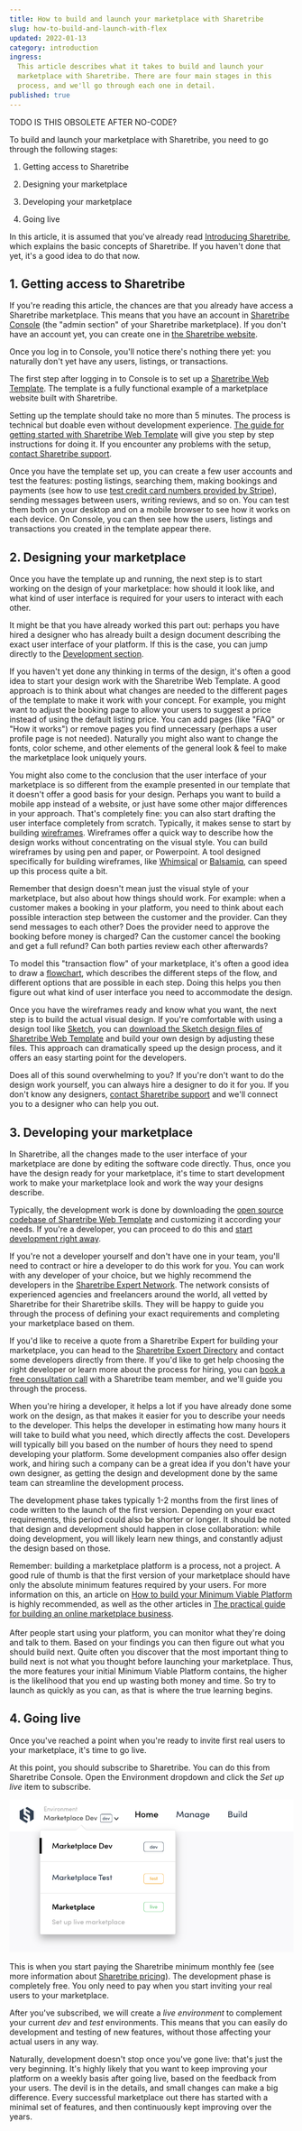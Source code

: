 ```yaml
---
title: How to build and launch your marketplace with Sharetribe
slug: how-to-build-and-launch-with-flex
updated: 2022-01-13
category: introduction
ingress:
  This article describes what it takes to build and launch your
  marketplace with Sharetribe. There are four main stages in this
  process, and we'll go through each one in detail.
published: true
---
```


TODO IS THIS OBSOLETE AFTER NO-CODE?

To build and launch your marketplace with Sharetribe, you need to go
through the following stages:

1. Getting access to Sharetribe

2. Designing your marketplace

3. Developing your marketplace

4. Going live

In this article, it is assumed that you've already read
[Introducing Sharetribe](/introduction/introducing-sharetribe/), which
explains the basic concepts of Sharetribe. If you haven't done that yet,
it's a good idea to do that now.

## 1. Getting access to Sharetribe

If you're reading this article, the chances are that you already have
access a Sharetribe marketplace. This means that you have an account in
[Sharetribe Console](https://flex-console.sharetribe.com) (the "admin
section" of your Sharetribe marketplace). If you don't have an account
yet, you can create one in
[the Sharetribe website](https://www.sharetribe.com/#start-building-with-flex).

Once you log in to Console, you'll notice there's nothing there yet: you
naturally don't yet have any users, listings, or transactions.

The first step after logging in to Console is to set up a
[Sharetribe Web Template](/introduction/introducing-template/). The
template is a fully functional example of a marketplace website built
with Sharetribe.

Setting up the template should take no more than 5 minutes. The process
is technical but doable even without development experience.
[The guide for getting started with Sharetribe Web Template](/introduction/getting-started-with-web-template/)
will give you step by step instructions for doing it. If you encounter
any problems with the setup,
[contact Sharetribe support](mailto:flex-support@sharetribe.com).

Once you have the template set up, you can create a few user accounts
and test the features: posting listings, searching them, making bookings
and payments (see how to use
[test credit card numbers provided by Stripe](/how-to/set-up-and-use-stripe/#7-test-the-stripe-account-in-sharetribe-web-template)),
sending messages between users, writing reviews, and so on. You can test
them both on your desktop and on a mobile browser to see how it works on
each device. On Console, you can then see how the users, listings and
transactions you created in the template appear there.

## 2. Designing your marketplace

Once you have the template up and running, the next step is to start
working on the design of your marketplace: how should it look like, and
what kind of user interface is required for your users to interact with
each other.

It might be that you have already worked this part out: perhaps you have
hired a designer who has already built a design document describing the
exact user interface of your platform. If this is the case, you can jump
directly to the [Development section](#3-developing-your-marketplace).

If you haven't yet done any thinking in terms of the design, it's often
a good idea to start your design work with the Sharetribe Web Template.
A good approach is to think about what changes are needed to the
different pages of the template to make it work with your concept. For
example, you might want to adjust the booking page to allow your users
to suggest a price instead of using the default listing price. You can
add pages (like "FAQ" or "How it works") or remove pages you find
unnecessary (perhaps a user profile page is not needed). Naturally you
might also want to change the fonts, color scheme, and other elements of
the general look & feel to make the marketplace look uniquely yours.

You might also come to the conclusion that the user interface of your
marketplace is so different from the example presented in our template
that it doesn't offer a good basis for your design. Perhaps you want to
build a mobile app instead of a website, or just have some other major
differences in your approach. That's completely fine: you can also start
drafting the user interface completely from scratch. Typically, it makes
sense to start by building
[wireframes](https://en.wikipedia.org/wiki/Website_wireframe).
Wireframes offer a quick way to describe how the design works without
concentrating on the visual style. You can build wireframes by using pen
and paper, or Powerpoint. A tool designed specifically for building
wireframes, like [Whimsical](https://whimsical.co/) or
[Balsamiq](https://balsamiq.com/), can speed up this process quite a
bit.

Remember that design doesn't mean just the visual style of your
marketplace, but also about how things should work. For example: when a
customer makes a booking in your platform, you need to think about each
possible interaction step between the customer and the provider. Can
they send messages to each other? Does the provider need to approve the
booking before money is charged? Can the customer cancel the booking and
get a full refund? Can both parties review each other afterwards?

To model this "transaction flow" of your marketplace, it's often a good
idea to draw a [flowchart](https://en.wikipedia.org/wiki/Flowchart),
which describes the different steps of the flow, and different options
that are possible in each step. Doing this helps you then figure out
what kind of user interface you need to accommodate the design.

Once you have the wireframes ready and know what you want, the next step
is to build the actual visual design. If you're comfortable with using a
design tool like [Sketch](https://www.sketch.com/), you can
[download the Sketch design files of Sharetribe Web Template](/design-toolkit/design-files/#assets)
and build your own design by adjusting these files. This approach can
dramatically speed up the design process, and it offers an easy starting
point for the developers.

Does all of this sound overwhelming to you? If you're don't want to do
the design work yourself, you can always hire a designer to do it for
you. If you don't know any designers,
[contact Sharetribe support](mailto:flex-support@sharetribe.com) and
we'll connect you to a designer who can help you out.

## 3. Developing your marketplace

In Sharetribe, all the changes made to the user interface of your
marketplace are done by editing the software code directly. Thus, once
you have the design ready for your marketplace, it's time to start
development work to make your marketplace look and work the way your
designs describe.

Typically, the development work is done by downloading the
[open source codebase of Sharetribe Web Template](https://github.com/sharetribe/web-template/)
and customizing it according your needs. If you're a developer, you can
proceed to do this and
[start development right away](/ftw/how-to-customize-ftw/).

If you're not a developer yourself and don't have one in your team,
you'll need to contract or hire a developer to do this work for you. You
can work with any developer of your choice, but we highly recommend the
developers in the
[Sharetribe Expert Network](https://www.sharetribe.com/experts/). The
network consists of experienced agencies and freelancers around the
world, all vetted by Sharetribe for their Sharetribe skills. They will
be happy to guide you through the process of defining your exact
requirements and completing your marketplace based on them.

If you'd like to receive a quote from a Sharetribe Expert for building
your marketplace, you can head to the
[Sharetribe Expert Directory](https://www.sharetribe.com/experts/) and
contact some developers directly from there. If you'd like to get help
choosing the right developer or learn more about the process for hiring,
you can
[book a free consultation call](https://calendly.com/welcome-to-flex)
with a Sharetribe team member, and we'll guide you through the process.

When you're hiring a developer, it helps a lot if you have already done
some work on the design, as that makes it easier for you to describe
your needs to the developer. This helps the developer in estimating how
many hours it will take to build what you need, which directly affects
the cost. Developers will typically bill you based on the number of
hours they need to spend developing your platform. Some development
companies also offer design work, and hiring such a company can be a
great idea if you don't have your own designer, as getting the design
and development done by the same team can streamline the development
process.

The development phase takes typically 1-2 months from the first lines of
code written to the launch of the first version. Depending on your exact
requirements, this period could also be shorter or longer. It should be
noted that design and development should happen in close collaboration:
while doing development, you will likely learn new things, and
constantly adjust the design based on those.

Remember: building a marketplace platform is a process, not a project. A
good rule of thumb is that the first version of your marketplace should
have only the absolute minimum features required by your users. For more
information on this, an article on
[How to build your Minimum Viable Platform](https://www.sharetribe.com/academy/how-to-build-a-minimum-viable-platform/)
is highly recommended, as well as the other articles in
[The practical guide for building an online marketplace business](https://www.sharetribe.com/academy/guide/).
\
 \
After people start using your platform, you can monitor what they're doing
and talk to them. Based on your findings you can then figure out what you
should build next. Quite often you discover that the most important thing
to build next is not what you thought before launching your marketplace.
Thus, the more features your initial Minimum Viable Platform contains, the
higher is the likelihood that you end up wasting both money and time. So
try to launch as quickly as you can, as that is where the true learning begins.

## 4. Going live

Once you've reached a point when you're ready to invite first real users
to your marketplace, it's time to go live.

At this point, you should subscribe to Sharetribe. You can do this from
Sharetribe Console. Open the Environment dropdown and click the _Set up
live_ item to subscribe.

![Click Set up live to subscribe](./set-up-live.png)

This is when you start paying the Sharetribe minimum monthly fee (see
more information about
[Sharetribe pricing](https://www.sharetribe.com/products/flex/#pricing)).
The development phase is completely free. You only need to pay when you
start inviting your real users to your marketplace.

After you've subscribed, we will create a _live environment_ to
complement your current _dev_ and _test_ environments. This means that
you can easily do development and testing of new features, without those
affecting your actual users in any way.

Naturally, development doesn't stop once you've gone live: that's just
the very beginning. It's highly likely that you want to keep improving
your platform on a weekly basis after going live, based on the feedback
from your users. The devil is in the details, and small changes can make
a big difference. Every successful marketplace out there has started
with a minimal set of features, and then continuously kept improving
over the years.

<!-- Docs to Markdown version 1.0β15 -->
